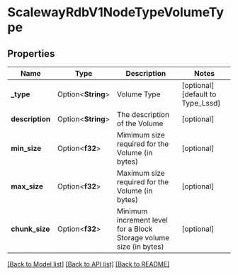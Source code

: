 # ScalewayRdbV1NodeTypeVolumeType

## Properties

Name | Type | Description | Notes
------------ | ------------- | ------------- | -------------
**_type** | Option<**String**> | Volume Type | [optional][default to Type_Lssd]
**description** | Option<**String**> | The description of the Volume | [optional]
**min_size** | Option<**f32**> | Mimimum size required for the Volume (in bytes) | [optional]
**max_size** | Option<**f32**> | Maximum size required for the Volume (in bytes) | [optional]
**chunk_size** | Option<**f32**> | Minimum increment level for a Block Storage volume size (in bytes) | [optional]

[[Back to Model list]](../README.md#documentation-for-models) [[Back to API list]](../README.md#documentation-for-api-endpoints) [[Back to README]](../README.md)


